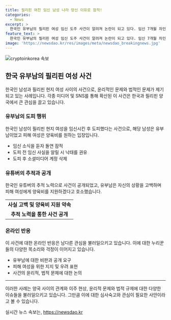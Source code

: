 ```yaml
---
title: 필리핀 여친 임신 남성 나라 망신 이유로 잠적!
categories:
  - News
excerpt: >
  한국인 유부남의 필리핀 여성 임신 도주 사건이 알려져 논란이 되고 있다. 임신 7개월 차인 필리핀 여성이 만난 한국인 남성이 유부남이었고, 임신 사실을 알리자 돌연 잠적한 것으로 드러났다. 이후 유튜버의 추적을 통해 40대 유부남으로 확인되었고, 피해 여성은 양육비를 바라는 입장을 밝혔다. 사건으로 인해 낙태와 이혼이 금지된 필리핀에서의 상황으로 논란이 일고 있다. (150자)
feature_text: >
  한국인 유부남의 필리핀 여성 임신 도주 사건이 알려져 논란이 되고 있다. 임신 7개월 차인 필리핀 여성이 만난 한국인 남성이 유부남이었고, 임신 사실을 알리자 돌연 잠적한 것으로 드러났다. 이후 유튜버의 추적을 통해 40대 유부남으로 확인되었고, 피해 여성은 양육비를 바라는 입장을 밝혔다. 사건으로 인해 낙태와 이혼이 금지된 필리핀에서의 상황으로 논란이 일고 있다. (150자)
image: 'https://newsdao.kr/res/images/meta/newsdao_breakingnews.jpg'
---
```


<p><img src="https://newsdao.kr/res/images/meta/newsdao_breakingnews.jpg" alt="cryptoinkorea 속보" /></p>

<h2 data-ke-size="size26">한국 유부남의 필리핀 여성 사건</h2>

<p data-ke-size="size16">한국인 남성과 필리핀 현지 여성 사이의 사건으로, 윤리적인 문제와 법적인 문제가 제기되고 있는 사례입니다. 각종 미디어 및 SNS를 통해 확산된 이 사건은 한국과 필리핀 양국에서 큰 관심을 끌고 있습니다.</p>

<h3 data-ke-size="size24">유부남의 도피 행위</h3>

<p data-ke-size="size16">한국인 남성이 필리핀 현지 여성을 임신시킨 후 도피했다는 사건으로, 해당 남성은 유부남이었고 피해 여성은 양육비를 원하는 입장입니다.</p>

<ul>
  <li>임신 소식을 듣자 돌연 잠적</li>
  <li>도피 전 임신 사실을 알릴 시 낙태를 권유</li>
  <li>도피 후 소셜미디어 계정 삭제</li>
</ul>

<h3 data-ke-size="size24">유튜버의 추적과 공개</h3>

<p data-ke-size="size16">한국인 유튜버의 추적 노력으로 사건이 공개되었고, 유부남은 자신의 상황을 고백하며 피해 여성에게 양육비를 지원하겠다고 호소했습니다.</p>

<table>
  <tr>
    <td style="text-align: center; height: 17px;"><b>사실 고백 및 양육비 지원 약속</b></td>
  </tr>
  <tr>
    <td style="text-align: center; height: 17px;"><b>추적 노력을 통한 사건 공개</b></td>
  </tr>
</table>

<h3 data-ke-size="size24">온라인 반응</h3>

<p data-ke-size="size16">이 사건에 대한 온라인 반응은 남다른 관심을 불러일으키고 있습니다. 이에 대한 누리꾼들의 다양한 목소리와 걱정이 이어지고 있습니다.</p>

<ul>
  <li>유부남에 대한 비판과 공개 요구</li>
  <li>피해 여성을 위한 지지 및 우려 표현</li>
  <li>사건의 윤리적, 법적 문제에 대한 논의</li>
</ul>

<hr>

<p data-ke-size="size16">이러한 사례는 양국 사이의 관계와 이주 현상, 윤리적 문제와 법적 규제에 대한 다양한 이슈들을 불러일으키고 있습니다. 그만큼 이에 대한 심사숙고와 관심이 필요한 사안이라고 볼 수 있습니다.</p>
실시간 뉴스 속보는, <a href="https://newsdao.kr" rel="dofollow">https://newsdao.kr</a>


